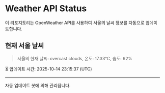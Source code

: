 
# Weather API Status

이 리포지토리는 OpenWeather API를 사용하여 서울의 날씨 정보를 자동으로 업데이트합니다.

## 현재 서울 날씨
> 서울의 현재 날씨: overcast clouds, 온도: 17.33°C, 습도: 92%

⏳ 업데이트 시간: 2025-10-14 23:15:37 (UTC)

---
자동 업데이트 봇에 의해 관리됩니다.
